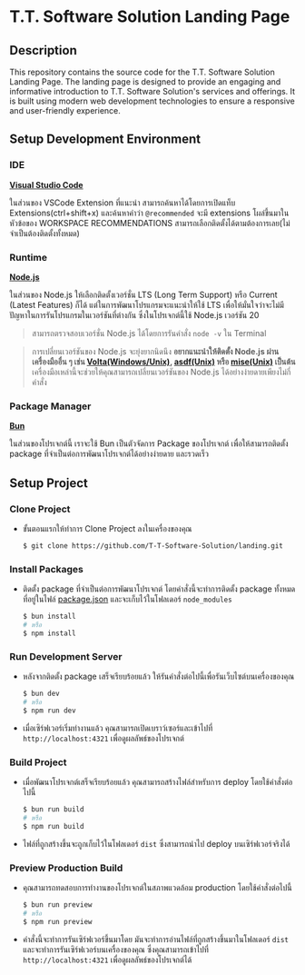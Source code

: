 # T.T. Software Solution Landing Page

## Description

This repository contains the source code for the T.T. Software Solution Landing Page. The landing page is designed to provide an engaging and informative introduction to T.T. Software Solution's services and offerings. It is built using modern web development technologies to ensure a responsive and user-friendly experience.

## Setup Development Environment

### IDE

**[Visual Studio Code](https://code.visualstudio.com/download)**

ในส่วนของ VSCode Extension ที่แนะนำ สามารถค้นหาได้โดยการเปิดแท็บ Extensions(ctrl+shift+x) และค้นหาคำว่า `@recommended` จะมี extensions โผล่ขึ้นมาในหัวข้อของ WORKSPACE RECOMMENDATIONS สามารถเลือกติดตั้งได้ตามต้องการเลย(ไม่จำเป็นต้องติดตั้งทั้งหมด)

### Runtime

**[Node.js](https://nodejs.org/en)**

ในส่วนของ Node.js ให้เลือกติดตั้งเวอร์ชั่น LTS (Long Term Support) หรือ Current (Latest Features) ก็ได้ แต่ในการพัฒนาโปรแกรมจะแนะนำให้ใช้ LTS เพื่อให้มั่นใจว่าจะไม่มีปัญหาในการรันโปรแกรมในเวอร์ชันที่ต่างกัน
ซึ่งในโปรเจกต์นี้ใช้ Node.js เวอร์ชัน 20

> สามารถตรวจสอบเวอร์ชั่น Node.js ได้โดยการรันคำสั่ง `node -v` ใน Terminal

> การเปลี่ยนเวอร์ชันของ Node.js จะยุ่งยากนิดนึง **อยากแนะนำให้ติดตั้ง Node.js ผ่าน เครื่องมืออื่น ๆ เช่น [Volta(Windows/Unix)](https://volta.sh/), [asdf(Unix)](https://asdf-vm.com/) หรือ [mise(Unix)](https://mise.jdx.dev/) เป็นต้น** เครื่องมือเหล่านี้จะช่วยให้คุณสามารถเปลี่ยนเวอร์ชันของ Node.js ได้อย่างง่ายดายเพียงไม่กี่คำสั่ง

### Package Manager

**[Bun](https://bun.sh/docs/installation)**

ในส่วนของโปรเจกต์นี้ เราจะใช้ Bun เป็นตัวจัดการ Package ของโปรเจกต์ เพื่อให้สามารถติดตั้ง package ที่จำเป็นต่อการพัฒนาโปรเจกต์ได้อย่างง่ายดาย และรวดเร็ว

## Setup Project

### Clone Project

- ขั้นตอนแรกให้ทำการ Clone Project ลงในเครื่องของคุณ

  ```bash
  $ git clone https://github.com/T-T-Software-Solution/landing.git
  ```

### Install Packages

- ติดตั้ง package ที่จำเป็นต่อการพัฒนาโปรเจกต์ โดยคำสั่งนี้จะทำการติดตั้ง package ทั้งหมดที่อยู่ในไฟล์ [package.json](/package.json) และจะเก็บไว้ในโฟลเดอร์ `node_modules`

  ```bash
  $ bun install
  # หรือ
  $ npm install
  ```
  
### Run Development Server

- หลังจากติดตั้ง package เสร็จเรียบร้อยแล้ว ให้รันคำสั่งต่อไปนี้เพื่อรันเว็บไซต์บนเครื่องของคุณ

  ```bash
  $ bun dev
  # หรือ
  $ npm run dev
  ```

- เมื่อเซิร์ฟเวอร์เริ่มทำงานแล้ว คุณสามารถเปิดเบราว์เซอร์และเข้าไปที่ `http://localhost:4321` เพื่อดูผลลัพธ์ของโปรเจกต์

### Build Project

- เมื่อพัฒนาโปรเจกต์เสร็จเรียบร้อยแล้ว คุณสามารถสร้างไฟล์สำหรับการ deploy โดยใช้คำสั่งต่อไปนี้

  ```bash
  $ bun run build
  # หรือ
  $ npm run build
  ```

- ไฟล์ที่ถูกสร้างขึ้นจะถูกเก็บไว้ในโฟลเดอร์ `dist` ซึ่งสามารถนำไป deploy บนเซิร์ฟเวอร์จริงได้

### Preview Production Build

- คุณสามารถทดสอบการทำงานของโปรเจกต์ในสภาพแวดล้อม production โดยใช้คำสั่งต่อไปนี้

  ```bash
  $ bun run preview
  # หรือ
  $ npm run preview
  ```

- คำสั่งนี้จะทำการรันเซิร์ฟเวอร์ขึ้นมาโดย มันจะทำการอ่านไฟล์ที่ถูกสร้างขึ้นมาในโฟลเดอร์ `dist` และจะทำการรันเซิร์ฟเวอร์บนเครื่องของคุณ ซึ่งคุณสามารถเข้าไปที่ `http://localhost:4321` เพื่อดูผลลัพธ์ของโปรเจกต์ได้
